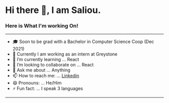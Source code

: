 # Hi there 👋, I am Saliou. 

### Here is What I'm working On!

---

- 🎓 Soon to be grad with a Bachelor in Computer Science Coop (Dec 2021)
- 🔭 Currently I am working as an intern at Greystone
- 🌱 I’m currently learning ... React
- 👯 I’m looking to collaborate on ... React
- 💬 Ask me about ... Anything
- 📫 How to reach me: ... [Linkedin](https://www.linkedin.com/in/saliou-diop-527741112/)
- 😄 Pronouns: ... He/Him
- ⚡ Fun fact: ... I speak 3 languages


---
